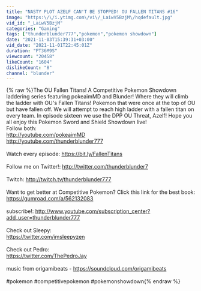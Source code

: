 ```yaml
---
title: "NASTY PLOT AZELF CAN'T BE STOPPED! OU FALLEN TITANS #16"
image: "https:\/\/i.ytimg.com\/vi\/_LaiwV5BzjM\/hqdefault.jpg"
vid_id: "_LaiwV5BzjM"
categories: "Gaming"
tags: ["thunderblunder777","pokemon","pokemon showdown"]
date: "2021-11-03T15:39:31+03:00"
vid_date: "2021-11-01T22:45:01Z"
duration: "PT36M9S"
viewcount: "20458"
likeCount: "1604"
dislikeCount: "8"
channel: "blunder"
---
```

{% raw %}The OU Fallen Titans! A Competitive Pokemon Showdown laddering series featuring pokeaimMD and Blunder! Where they will climb the ladder with OU's Fallen Titans! Pokemon that were once at the top of OU but have fallen off. We will attempt to reach high ladder with a fallen titan on every team. In episode sixteen we use the DPP OU Threat, Azelf! Hope you all enjoy this Pokemon Sword and Shield Showdown live!<br />Follow both: <br /><a rel="nofollow" target="blank" href="http://youtube.com/pokeaimMD​">http://youtube.com/pokeaimMD​</a><br /><a rel="nofollow" target="blank" href="http://youtube.com/thunderblunder777">http://youtube.com/thunderblunder777</a><br /><br />Watch every episode: <a rel="nofollow" target="blank" href="https://bit.ly/FallenTitans">https://bit.ly/FallenTitans</a><br /><br />Follow me on Twitter!: <a rel="nofollow" target="blank" href="http://twitter.com/thunderblunder7">http://twitter.com/thunderblunder7</a><br /><br />Twitch: <a rel="nofollow" target="blank" href="http://twitch.tv/thunderblunder777">http://twitch.tv/thunderblunder777</a><br /><br />Want to get better at Competitive Pokemon? Click this link for the best book: <a rel="nofollow" target="blank" href="https://gumroad.com/a/562132083">https://gumroad.com/a/562132083</a><br /><br />subscribe!: <a rel="nofollow" target="blank" href="http://www.youtube.com/subscription_center?add_user=thunderblunder777">http://www.youtube.com/subscription_center?add_user=thunderblunder777</a><br /><br />Check out Sleepy: <br /><a rel="nofollow" target="blank" href="https://twitter.com/imsleepyzen">https://twitter.com/imsleepyzen</a><br /><br />Check out Pedro:<br /><a rel="nofollow" target="blank" href="https://twitter.com/ThePedroJay">https://twitter.com/ThePedroJay</a><br /><br />music from origamibeats - <a rel="nofollow" target="blank" href="https://soundcloud.com/origamibeats">https://soundcloud.com/origamibeats</a><br /><br />#pokemon #competitivepokemon #pokemonshowdown{% endraw %}
